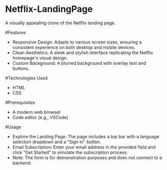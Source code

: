 # Netflix-LandingPage
  A visually appealing clone of the Netflix landing page.

#Features
- Responsive Design: Adapts to various screen sizes, ensuring a consistent experience on both desktop and mobile devices.
- Clean Aesthetics: A sleek and stylish interface replicating the Netflix homepage's visual design.
- Custom Background: A blurred background with overlay text and buttons.

#Technologies Used
- HTML
- CSS

#Prerequisites
- A modern web browser
- Code editor (e.g., VSCode)

#Usage
- Explore the Landing Page: The page includes a top bar with a language selection dropdown and a "Sign In" button.
- Email Subscription: Enter your email address in the provided field and click "Get Started" to simulate the subscription process.
- Note: The form is for demonstration purposes and does not connect to a backend.
